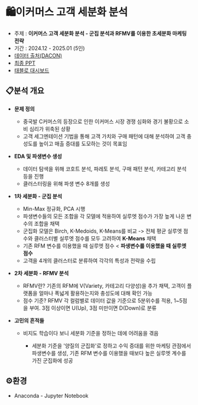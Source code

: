 # 🛍이커머스 고객 세분화 분석 

- 주제 : **이커머스 고객 세분화 분석 - 군집 분석과 RFMV를 이용한 초세분화 마케팅 전략**
- 기간 : 2024.12 - 2025.01 (5인)
- [데이터 출처(DACON)](https://dacon.io/competitions/official/236222/data)
- [최종 PPT]()
- [태블로 대시보드]()


## 📋분석 개요


- **문제 정의**

  - 중국발 C커머스의 등장으로 인한 이커머스 시장 경쟁 심화와 경기 불황으로 소비 심리가 위축된 상황
  - 고객 세그멘테이션 기법을 통해 고객 가치와 구매 패턴에 대해 분석하여 고객 충성도를 높이고 매출 증대를 도모하는 것이 목표임
    
- **EDA 및 파생변수 생성**

  - 데이터 탐색을 위해 코호트 분석, 파레토 분석, 구매 패턴 분석, 카테고리 분석 등을 진행
  - 클러스터링을 위해 파생 변수 8개를 생성
 
- **1차 세분화 - 군집 분석**
  
  - Min-Max 정규화, PCA 시행
  - 파생변수들의 모든 조합을 각 모델에 적용하여 실루엣 점수가 가장 높게 나온 변수의 조합을 채택
  - 군집화 모델은 Birch, K-Medoids, K-Means를 비교 -> 전체 평균 실루엣 점수와 클러스터별 실루엣 점수를 모두 고려하여 **K-Means** 채택
  - 기존 RFM 변수를 이용했을 때 실루엣 점수 < **파생변수를 이용했을 때 실루엣 점수** 
  - 고객을 4개의 클러스터로 분류하여 각각의 특성과 전략을 수립
    
- **2차 세분화 - RFMV 분석**

  - RFMV란? 기존의 RFM에 V(Variety, 카테고리 다양성)을 추가 채택, 고객이 플랫폼을 얼마나 폭넓게 활용하는지와 충성도에 대해 확인 가능
  - 점수 기준? RFMV 각 컬럼별로 데이터 값을 기준으로 5분위수를 적용, 1~5점을 부여. 3점 이상이면 U(Up), 3점 미만이면 D(Down)로 분류
 
- **고민의 흔적들**

  - 비지도 학습이다 보니 세분화 기준을 정하는 데에 어려움을 겪음
    
      - 세분화 기준을 '양질의 군집화'로 정하고 수익 증대를 위한 마케팅 관점에서 파생변수를 생성, 기존 RFM 변수를 이용했을 때보다 높은 실루엣 계수를 가진 군집화에 성공


## ⚙환경

- Anaconda - Jupyter Notebook
